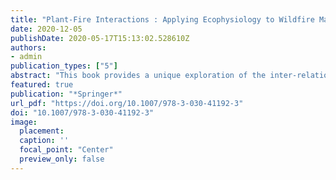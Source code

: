 ```yaml
---
title: "Plant-Fire Interactions : Applying Ecophysiology to Wildfire Management"
date: 2020-12-05
publishDate: 2020-05-17T15:13:02.528610Z
authors: 
- admin
publication_types: ["5"]
abstract: "This book provides a unique exploration of the inter-relationships between the science of plant environmental responses and the understanding and management of forest fires. It bridges the gap between plant ecologists, interested in the functional and evolutionary consequences of fire in ecosystems, with foresters and fire managers, interested in effectively reducing fire hazard and damage."
featured: true
publication: "*Springer*"
url_pdf: "https://doi.org/10.1007/978-3-030-41192-3"
doi: "10.1007/978-3-030-41192-3"
image:
  placement: 
  caption: ''
  focal_point: "Center"
  preview_only: false
---
```

